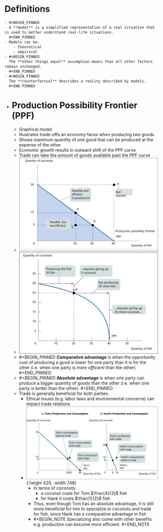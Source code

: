 # Definitions
	- #+BEGIN_PINNED
	  A **model** is a simplified representation of a real situation that is used to better understand real-life situations.
	  #+END_PINNED
	- Models can be:
		- theoretical
		- empirical
	- #+BEGIN_PINNED
	  The **other things equal** assumption means that all other factors remain unchanged.
	  #+END_PINNED
	- #+BEGIN_PINNED
	  The **counterfactual** describes a reality described by models.
	  #+END_PINNED
- # Production Possibility Frontier (PPF)
	- Graphical model
	- Illustrates trade-offs an economy faces when producing _two_ goods
	- Shows maximum quantity of one good that can be produced at the expense of the other
	- Economic growth results in outward shift of the PPF curve
	- Trade can take the amount of goods available past the PPF curve
	- ![image.png](../assets/image_1695030078850_0.png)
	- ![image.png](../assets/image_1695030134372_0.png)
	- #+BEGIN_PINNED
	  **Comparative advantage** is when the opportunity cost of producing a good is lower for one party than it is for the other (i.e. when one party is *more efficient* than the other).
	  #+END_PINNED
	- #+BEGIN_PINNED
	  **Absolute advantage** is when one party can produce a bigger quantity of goods than the other (i.e. when one party is *better* than the other).
	  #+END_PINNED
	- Trade is generally beneficial for both parties.
		- Ethical issues (e.g. labor laws and environmental concerns) can impact trade relations
		- ![image.png](../assets/image_1695030224586_0.png){:height 420, :width 748}
			- In terms of coconuts:
				- a coconut costs for Tom $\frac{4}{3}$ fish
				- for Hank it costs $\frac{1}{2}$ fish
			- Thus, even though Tom has an absolute advantage, it is still more beneficial for him to specialize in coconuts and trade for fish, since Hank has a comparative advantage in fish
			- #+BEGIN_NOTE
			  Specializing also come with other benefits e.g. production can become more efficient.
			  #+END_NOTE